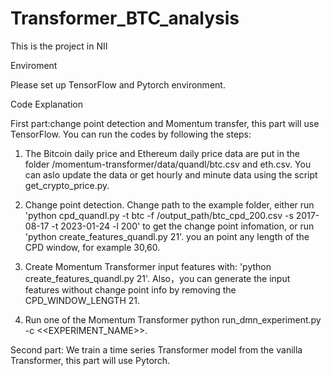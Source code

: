 # Transformer_BTC_analysis
This is the project in NII 

Enviroment

Please set up TensorFlow and Pytorch environment.

Code Explanation 

First part:change point detection and Momentum transfer, this part will use TensorFlow. You can run the codes by following the steps:

1. The Bitcoin daily price and Ethereum daily price data are put in the folder /momentum-transformer/data/quandl/btc.csv and eth.csv. You can aslo update the data or get hourly and minute data using the script get_crypto_price.py.

2. Change point detection. Change path to the example folder, either run 'python cpd_quandl.py  -t btc -f /output_path/btc_cpd_200.csv -s 2017-08-17 -t 2023-01-24 -l 200' to get the change point infomation, or run 'python create_features_quandl.py 21'. you an point any length of the CPD window, for example 30,60.

3. Create Momentum Transformer input features with: 'python create_features_quandl.py 21'. Also，you can generate the input features without change point info by removing the CPD_WINDOW_LENGTH 21.

4. Run one of the Momentum Transformer python run_dmn_experiment.py -c <<EXPERIMENT_NAME>>.

Second part: We train a time series Transformer model from the vanilla Transformer,  this part will use Pytorch.
